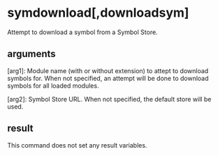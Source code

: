 
# symdownload[,downloadsym]

Attempt to download a symbol from a Symbol Store.

## arguments

[arg1]: Module name (with or without extension) to attept to download symbols for. When not specified, an attempt will be done to download symbols for all loaded modules. 
[arg2]: Symbol Store URL. When not specified, the default store will be used.

## result
This command does not set any result variables.
